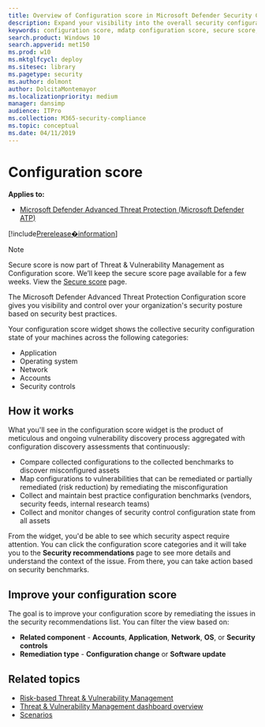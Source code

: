 ```yaml
---
title: Overview of Configuration score in Microsoft Defender Security Center
description: Expand your visibility into the overall security configuration posture of your organization
keywords: configuration score, mdatp configuration score, secure score, security controls, improvement opportunities, security configuration score over time, security posture, baseline
search.product: Windows 10
search.appverid: met150
ms.prod: w10
ms.mktglfcycl: deploy
ms.sitesec: library
ms.pagetype: security
ms.author: dolmont
author: DolcitaMontemayor
ms.localizationpriority: medium
manager: dansimp
audience: ITPro
ms.collection: M365-security-compliance 
ms.topic: conceptual
ms.date: 04/11/2019
---
```

# Configuration score
**Applies to:**
- [Microsoft Defender Advanced Threat Protection (Microsoft Defender ATP)](https://go.microsoft.com/fwlink/p/?linkid=2069559)

[!include[Prerelease�information](prerelease.md)]

>[!NOTE]
>  Secure score is now part of Threat & Vulnerability Management as Configuration score. We’ll keep the secure score page available for a few weeks. View the [Secure score](https://docs.microsoft.com/en-us/windows/security/threat-protection/windows-defender-atp/overview-secure-score-windows-defender-advanced-threat-protection) page.

The Microsoft Defender Advanced Threat Protection Configuration score gives you visibility and control over your organization's security posture based on security best practices.

Your configuration score widget shows the collective security configuration state of your machines across the following categories:
- Application
- Operating system
- Network
- Accounts
- Security controls

## How it works

What you'll see in the configuration score widget is the product of meticulous and ongoing vulnerability discovery process aggregated with configuration discovery assessments that continuously:
- Compare collected configurations to the collected benchmarks to discover misconfigured assets
- Map configurations to vulnerabilities that can be remediated or partially remediated (risk reduction) by remediating the misconfiguration
- Collect and maintain best practice configuration benchmarks (vendors, security feeds, internal research teams)
- Collect and monitor changes of security control configuration state from all assets

From the widget, you'd be able to see which security aspect require attention. You can click the configuration score categories and it will take you to the **Security recommendations** page to see more details and understand the context of the issue. From there, you can take action based on security benchmarks. 

## Improve your configuration score
The goal is to improve your configuration score by remediating the issues in the security recommendations list. You can filter the view based on:
- **Related component** - **Accounts**, **Application**, **Network**, **OS**, or **Security controls** 
- **Remediation type** - **Configuration change** or **Software update**

## Related topics
- [Risk-based Threat & Vulnerability Management](windows-defender-atp/next-gen-threat-and-vuln-mgt.md) 
- [Threat & Vulnerability Management dashboard overview](tvm-dashboard-insights.md)
- [Scenarios](threat-and-vuln-mgt-scenarios.md)
